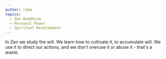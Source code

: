 ```yaml
---
author: rama
topics:
  - Zen Buddhism
  - Personal Power
  - Spiritual Development
---
```


In Zen we study the will. We learn how to cultivate it, to accumulate will. We use it to direct our actions, and we don't overuse it or abuse it - that's a waste.
